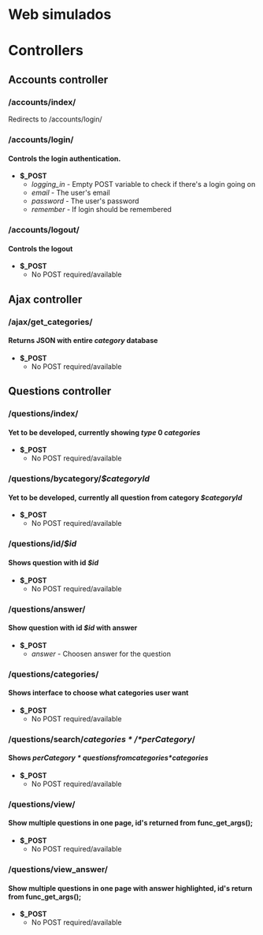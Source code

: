 # Web simulados


# Controllers


## Accounts controller

### /accounts/index/
Redirects to /accounts/login/

### /accounts/login/
#### Controls the login authentication.
* **$_POST**
  * *logging_in* - Empty POST variable to check if there's a login going on
  * *email* - The user's email 
  * *password* - The user's password
  * *remember* - If login should be remembered

### /accounts/logout/
#### Controls the logout
* **$_POST**
  * No POST required/available

## Ajax controller

### /ajax/get_categories/
#### Returns JSON with entire *category* database
* **$_POST**
  * No POST required/available


## Questions controller

### /questions/index/
#### Yet to be developed, currently showing *type* 0 *categories*
* **$_POST**
  * No POST required/available

### /questions/bycategory/*$categoryId*
#### Yet to be developed, currently all question from category *$categoryId*
* **$_POST**
  * No POST required/available

### /questions/id/*$id*
#### Shows question with id *$id*
* **$_POST**
  * No POST required/available

### /questions/answer/
#### Show question with id *$id* with answer
* **$_POST**
  * *answer* - Choosen answer for the question

### /questions/categories/
#### Shows interface to choose what categories user want
* **$_POST**
  * No POST required/available

### /questions/search/*$categories*/*$perCategory*/
#### Shows *$perCategory* questions from categories *$categories*
* **$_POST**
  * No POST required/available

### /questions/view/
#### Show multiple questions in one page, id's returned from func_get_args();
* **$_POST**
  * No POST required/available

### /questions/view_answer/
#### Show multiple questions in one page with answer highlighted, id's return from func_get_args();
* **$_POST**
  * No POST required/available
